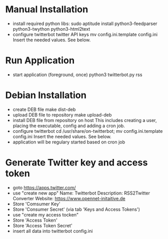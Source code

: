 # Manual Installation
 * install required python libs:
   sudo aptitude install python3-feedparser python3-twython python3-html2text
 * configure twitterbot twitter API keys
   mv config.ini.template config.ini
   Insert the needed values. See below.

# Run Application
 * start application (foreground, once)
   python3 twitterbot.py rss

# Debian Installation
 * create DEB file
   make dist-deb
 * upload DEB file to repository
   make upload-deb
 * install DEB file from repository on host
   This includes creating a user, placing the executable, config and adding a cron job.
 * configure twitterbot
   cd /usr/share/on-twitterbot; mv config.ini.template config.ini
   Insert the needed values. See below.
 * application will be regulary started based on cron job

# Generate Twitter key and access token
 * goto https://apps.twitter.com/
 * use "create new app"
   Name: Twitterbot
   Description: RSS2Twitter Converter
   Website: https://www.opennet-initaitive.de
 * Store 'Comsumer Key'
 * Store 'Consumer Secret' (via tab 'Keys and Access Tokens')
 * use "create my access tocken"
 * Store 'Access Token'
 * Store 'Access Token Secret'
 * insert all data into twitterbot config.ini
